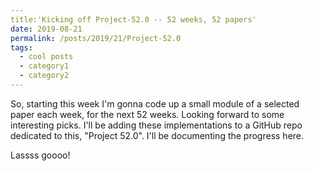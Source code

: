 ```yaml
---
title:'Kicking off Project-52.0 -- 52 weeks, 52 papers'
date: 2019-08-21
permalink: /posts/2019/21/Project-52.0
tags:
  - cool posts
  - category1
  - category2
---
```


So, starting this week I'm gonna code up a small module of a selected paper each week, for the next 52 weeks. Looking forward to some interesting picks. I'll be adding these implementations to a GitHub repo dedicated to this, "Project 52.0". I'll be documenting the progress here.

Lassss goooo!
